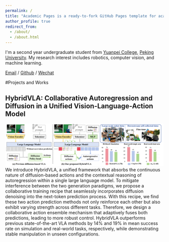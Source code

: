 ```yaml
---
permalink: /
title: "Academic Pages is a ready-to-fork GitHub Pages template for academic personal websites"
author_profile: true
redirect_from: 
  - /about/
  - /about.html
---
```


I'm a second year undergraduate student from [Yuanpei College](https://yuanpei.pku.edu.cn/), [Peking University](https://www.pku.edu.cn/). My research interest includes robotics, computer vision, and machine learning.

[Email](zhuoyang_liu@stu.pku.edu.cn) / [Github](https://github.com/miniFranka) / [Wechat](../images/wechat.jpg) 


#Projects and Works

## HybridVLA: Collaborative Autoregression and Diffusion in a Unified Vision-Language-Action Model
![hybridvla_teaser](images/hybridvla_teaser_0520.png)
We introduce HybridVLA, a unified framework that absorbs the continuous nature of diffusion-based actions and the contextual reasoning of autoregression within a single large language model. To mitigate interference between the two generation paradigms, we propose a collaborative training recipe that seamlessly incorporates diffusion denoising into the next-token prediction process. With this recipe, we find these two action prediction methods not only reinforce each other but also exhibit varying strength across different tasks. Therefore, we design a collaborative action ensemble mechanism that adaptively fuses both predictions, leading to more robust control. HybridVLA outperforms previous state-of-the-art VLA methods by 14% and 19% in mean success rate on simulation and real-world tasks, respectively, while demonstrating stable manipulation in unseen configurations.
